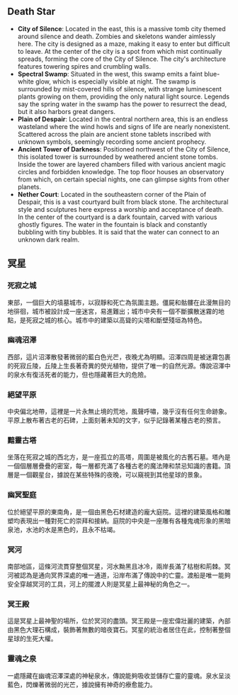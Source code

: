 ## Death Star
- **City of Silence**: Located in the east, this is a massive tomb city themed around silence and death. Zombies and skeletons wander aimlessly here. The city is designed as a maze, making it easy to enter but difficult to leave. At the center of the city is a spot from which mist continually spreads, forming the core of the City of Silence. The city's architecture features towering spires and crumbling walls.
- **Spectral Swamp**: Situated in the west, this swamp emits a faint blue-white glow, which is especially visible at night. The swamp is surrounded by mist-covered hills of silence, with strange luminescent plants growing on them, providing the only natural light source. Legends say the spring water in the swamp has the power to resurrect the dead, but it also harbors great dangers.
- **Plain of Despair**: Located in the central northern area, this is an endless wasteland where the wind howls and signs of life are nearly nonexistent. Scattered across the plain are ancient stone tablets inscribed with unknown symbols, seemingly recording some ancient prophecy.
- **Ancient Tower of Darkness**: Positioned northwest of the City of Silence, this isolated tower is surrounded by weathered ancient stone tombs. Inside the tower are layered chambers filled with various ancient magic circles and forbidden knowledge. The top floor houses an observatory from which, on certain special nights, one can glimpse sights from other planets.
- **Nether Court**: Located in the southeastern corner of the Plain of Despair, this is a vast courtyard built from black stone. The architectural style and sculptures here express a worship and acceptance of death. In the center of the courtyard is a dark fountain, carved with various ghostly figures. The water in the fountain is black and constantly bubbling with tiny bubbles. It is said that the water can connect to an unknown dark realm.



## 冥星
### 死寂之城
東部，一個巨大的墳墓城市，以寂靜和死亡為氛圍主題。僵屍和骷髏在此漫無目的地徘徊，城市被設計成一座迷宮，易進難出；城市中央有一個不斷擴散迷霧的地點，是死寂之城的核心。城市中的建築以高聳的尖塔和斷壁殘垣為特色。

### 幽魂沼澤
西部，這片沼澤散發著微弱的藍白色光芒，夜晚尤為明顯。沼澤四周是被迷霧包裹的死寂丘陵，丘陵上生長著奇異的熒光植物，提供了唯一的自然光源。傳說沼澤中的泉水有復活死者的能力，但也隱藏著巨大的危險。

### 絕望平原
中央偏北地帶，這裡是一片永無止境的荒地，風聲呼嘯，幾乎沒有任何生命跡象。平原上散布著古老的石碑，上面刻著未知的文字，似乎記錄著某種古老的預言。

### 黯靈古塔
坐落在死寂之城的西北方，是一座孤立的高塔，周圍是被風化的古舊石墓。塔內是一個個層層疊疊的密室，每一層都充滿了各種古老的魔法陣和禁忌知識的書籍。頂層是一個觀星台，據說在某些特殊的夜晚，可以窺視到其他星球的景象。

### 幽冥聖庭
位於絕望平原的東南角，是一個由黑色石材建造的龐大庭院。這裡的建築風格和雕塑均表現出一種對死亡的崇拜和接納。庭院的中央是一座雕有各種鬼魂形象的黑暗泉池，水池的水是黑色的，且永不枯竭。

### 冥河
南部地區，這條河流貫穿整個冥星，河水黝黑且冰冷，兩岸長滿了枯樹和荊棘。冥河被認為是通向冥界深處的唯一通道，沿岸布滿了傳說中的亡靈。渡船是唯一能夠安全穿越冥河的工具，河上的擺渡人則是冥星上最神秘的角色之一。

### 冥王殿
這是冥星上最神聖的場所，位於冥河的盡頭。冥王殿是一座宏偉壯麗的建築，內部由黑色大理石構成，裝飾著無數的暗夜寶石。冥星的統治者居住在此，控制著整個星球的生死大權。

### 靈魂之泉
一處隱藏在幽魂沼澤深處的神秘泉水，傳說能夠吸收並儲存亡靈的靈魂。泉水呈淡藍色，閃爍著微弱的光芒，據說擁有神奇的療愈能力。

